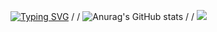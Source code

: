   [![Typing SVG](https://readme-typing-svg.demolab.com?font=Fira+Code&pause=1000&color=760708&width=435&lines=Welcome+To+My+Profile+%E2%9D%A4+%E2%9D%A4+%E2%9D%A4)](https://git.io/typing-svg)
  /
  /
  ![Anurag's GitHub stats](https://github-readme-stats.vercel.app/api?username=TM-X189&show_icons=true&theme=shadow_red) 
  /
  /
  ![](https://komarev.com/ghpvc/?username=TM-X189&color=760708)
